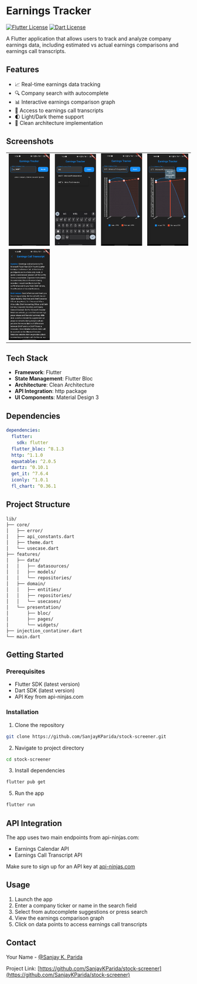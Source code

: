 # Earnings Tracker
[![Flutter License](https://img.shields.io/badge/Flutter-02569B?style=for-the-badge&logo=flutter&logoColor=white)](https://flutter.dev/)
[![Dart License](https://img.shields.io/badge/Dart-0175C2?style=for-the-badge&logo=dart&logoColor=white)](https://dart.dev/)

A Flutter application that allows users to track and analyze company earnings data, including estimated vs actual earnings comparisons and earnings call transcripts.

## Features

- 📈 Real-time earnings data tracking
- 🔍 Company search with autocomplete
- 📊 Interactive earnings comparison graph
- 📝 Access to earnings call transcripts
- 🌓 Light/Dark theme support
- 🎯 Clean architecture implementation

## Screenshots

<table>
  <tr>
    <td><img src="screenshots/1.png" width="180"/></td>
    <td><img src="screenshots/2.png" width="180"/></td>
    <td><img src="screenshots/3.png" width="180"/></td>
    <td><img src="screenshots/4.png" width="180"/></td>
  </tr>
  <tr>
    <td><img src="screenshots/5.png" width="180"/></td>
  </tr>
</table>


## Tech Stack

- **Framework**: Flutter
- **State Management**: Flutter Bloc
- **Architecture**: Clean Architecture
- **API Integration**: http package
- **UI Components**: Material Design 3

## Dependencies

```yaml
dependencies:
  flutter:
    sdk: flutter
  flutter_bloc: ^8.1.3
  http: ^1.1.0
  equatable: ^2.0.5
  dartz: ^0.10.1
  get_it: ^7.6.4
  iconly: ^1.0.1
  fl_chart: ^0.36.1
```

## Project Structure

```
lib/
├── core/
│   ├── error/
│   ├── api_constants.dart
│   ├── theme.dart
│   └── usecase.dart
├── features/
│   ├── data/
│   │   ├── datasources/
│   │   ├── models/
│   │   └── repositories/
│   ├── domain/
│   │   ├── entities/
│   │   ├── repositories/
│   │   └── usecases/
│   └── presentation/
│       ├── bloc/
│       ├── pages/
│       └── widgets/
├── injection_contatiner.dart
└── main.dart

```

## Getting Started

### Prerequisites

- Flutter SDK (latest version)
- Dart SDK (latest version)
- API Key from api-ninjas.com

### Installation

1. Clone the repository
```bash
git clone https://github.com/SanjayKParida/stock-screener.git
```

2. Navigate to project directory
```bash
cd stock-screener
```

3. Install dependencies
```bash
flutter pub get
```

5. Run the app
```bash
flutter run
```

## API Integration

The app uses two main endpoints from api-ninjas.com:
- Earnings Calendar API
- Earnings Call Transcript API

Make sure to sign up for an API key at [api-ninjas.com](https://api-ninjas.com)

## Usage

1. Launch the app
2. Enter a company ticker or name in the search field
3. Select from autocomplete suggestions or press search
4. View the earnings comparison graph
5. Click on data points to access earnings call transcripts

## Contact

Your Name - [@Sanjay K. Parida](https://www.linkedin.com/in/sanjay-kumar-parida/)

Project Link: [https://github.com/SanjayKParida/stock-screener](https://github.com/SanjayKParida/stock-screener)